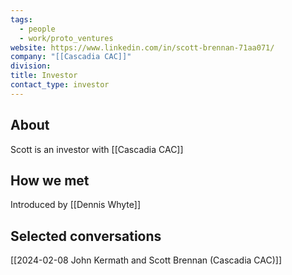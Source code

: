 ```yaml
---
tags:
  - people
  - work/proto_ventures
website: https://www.linkedin.com/in/scott-brennan-71aa071/
company: "[[Cascadia CAC]]"
division: 
title: Investor
contact_type: investor
---
```

## About
Scott is an investor with [[Cascadia CAC]]

## How we met
Introduced by [[Dennis Whyte]]

## Selected conversations
[[2024-02-08 John Kermath and Scott Brennan (Cascadia CAC)]]